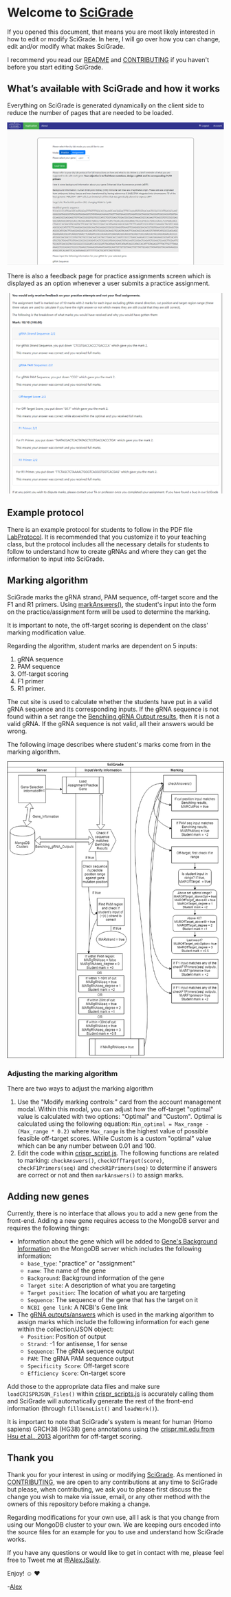 # Welcome to [SciGrade](http://scigrade.com)

If you opened this document, that means you are most likely interested in how to edit or modify SciGrade. In here, I will go over how you can change, edit and/or modify what makes SciGrade.

I recommend you read our [README](README.md) and [CONTRIBUTING](CONTRIBUTING.md) if you haven't before you start editing SciGrade.

## What’s available with SciGrade and how it works

Everything on SciGrade is generated dynamically on the client side to reduce the number of pages that are needed to be loaded.

![practice example](core/images/EDITmd/002_SciGradePracticeGene.png "Example of the practice content page")

There is also a feedback page for practice assignments screen which is displayed as an option whenever a user submits a practice assignment.

![feedback example](core/images/EDITmd/004_FeedbackPage.png "Example of the feedback page")

## Example protocol

There is an example protocol for students to follow in the PDF file [LabProtocol](LabProtocol.pdf). It is recommended that you customize it to your teaching class, but the protocol includes all the necessary details for students to follow to understand how to create gRNAs and where they can get the information to input into SciGrade.

## Marking algorithm

SciGrade marks the gRNA strand, PAM sequence, off-target score and the F1 and R1 primers. Using [markAnswers()](core/scripts/crispr_script.js), the student's input into the form on the practice/assignment form will be used to determine the marking.

It is important to note, the off-target scoring is dependent on the class' marking modification value.

Regarding the algorithm, student marks are dependent on 5 inputs:

1. gRNA sequence
2. PAM sequence
3. Off-target scoring
4. F1 primer
5. R1 primer.

The cut site is used to calculate whether the students have put in a valid gRNA sequence and its corresponding inputs. If the gRNA sequence is not found within a set range the [Benchling gRNA Output results](core/data/Benchling_gRNA_Outputs.json), then it is not a valid gRNA. If the gRNA sequence is not valid, all their answers would be wrong.

The following image describes where student's marks come from in the marking algorithm.

![SciGrade marking algorithm](core/images/EDITmd/005_Algorithm.png "How the SciGrade marking algorithm works")

### Adjusting the marking algorithm

There are two ways to adjust the marking algorithm

1. Use the "Modify marking controls:" card from the account management modal. Within this modal, you can adjust how the off-target "optimal" value is calculated with two options: "Optimal" and "Custom". Optimal is calculated using the following equation: `Min_optimal = Max_range - (Max_range * 0.2)` where `Max_range` is the highest value of possible feasible off-target scores. While Custom is a custom "optimal" value which can be any number between 0.01 and 100.
2. Edit the code within [crispr_script.js](core/scripts/crispr_script.js). The following functions are related to marking: `checkAnswers()`, `checkOffTarget(score)`, `checkF1Primers(seq)` and `checkR1Primers(seq)` to determine if answers are correct or not and then `markAnswers()` to assign marks.

## Adding new genes

Currently, there is no interface that allows you to add a new gene from the front-end. Adding a new gene requires access to the MongoDB server and requires the following things:

- Information about the gene which will be added to [Gene's Background Information](core/data/Background_info/gene_background_info.json) on the MongoDB server which includes the following information:
    - `base_type`: "practice" or "assignment"
    - `name`: The name of the gene
    - `Background`: Background information of the gene
    - `Target site`: A description of what you are targeting
    - `Target position`: The location of what you are targeting
    - `Sequence`: The sequence of the gene that has the target on it
    - `NCBI gene link`: A NCBI's Gene link
- The [gRNA outputs/answers](core/data/Benchling_gRNA_Outputs.json) which is used in the marking algorithm to assign marks which include the following information for each gene within the collection/JSON object:
    - `Position`: Position of output
    - `Strand`: -1 for antisense, 1 for sense
    - `Sequence`: The gRNA sequence output
    - `PAM`: The gRNA PAM sequence output
    - `Specificity Score`: Off-target score
    - `Efficiency Score`: On-target score

Add those to the appropriate data files and make sure `loadCRISPRJSON_Files()` within [crispr_scripts.js](core/scripts/crispr_script.js) is accurately calling them and SciGrade will automatically generate the rest of the front-end information (through `fillGeneList()` and `loadWork()`).

It is important to note that SciGrade's system is meant for human (Homo sapiens) GRCH38 (HG38) gene annotations using the [crispr.mit.edu from Hsu et al., 2013](http://crispr.mit.edu/) algorithm for off-target scoring.

## Thank you

Thank you for your interest in using or modifying [SciGrade](http://scigrade.com/). As mentioned in [CONTRIBUTING](CONTRIBUTING.md), we are open to any contributions at any time to SciGrade but please, when contributing, we ask you to please first discuss the change you wish to make via issue, email, or any other method with the owners of this repository before making a change.

Regarding modifications for your own use, all I ask is that you change from using our MongoDB cluster to your own. We are keeping ours encoded into the source files for an example for you to use and understand how SciGrade works.

If you have any questions or would like to get in contact with me, please feel free to Tweet me at [@AlexJSully](https://twitter.com/alexjsully).

Enjoy! :relaxed: :heart:

-[Alex](https://twitter.com/alexjsully)
